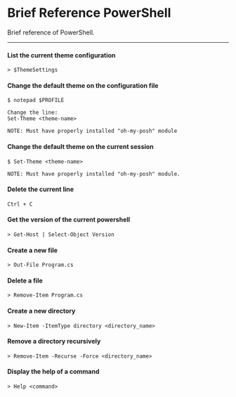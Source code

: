 # Brief Reference PowerShell
Brief reference of PowerShell.

---

#### List the current theme configuration
```
> $ThemeSettings
```

#### Change the default theme on the configuration file
```
$ notepad $PROFILE

Change the line:
Set-Theme <theme-name>

NOTE: Must have properly installed "oh-my-posh" module
```

#### Change the default theme on the current session
```
$ Set-Theme <theme-name>

NOTE: Must have properly installed "oh-my-posh" module.
```

#### Delete the current line
```
Ctrl + C
```

#### Get the version of the current powershell
```
> Get-Host | Select-Object Version
```

#### Create a new file
```
> Out-File Program.cs
```

#### Delete a file
```
> Remove-Item Program.cs
```

#### Create a new directory
```
> New-Item -ItemType directory <directory_name>
```

#### Remove a directory recursively
```
> Remove-Item -Recurse -Force <directory_name>
```

#### Display the help of a command
```
> Help <command>
```
